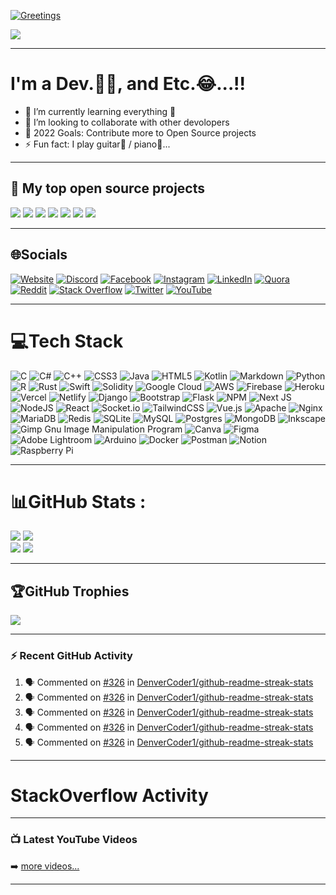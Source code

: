 <!--
### Hi there, I'm Shetty - aka [Nishith P Shetty][website] 👋
-->
[![Greetings](https://readme-typing-svg.herokuapp.com/?font=Fira+Code&duration=1000&pause=1000&color=00FF00&center=true&vCenter=true&width=550&lines=Hi+there%2C+I%27m+Shetty+-+aka+Nishith+P+Shetty+%F0%9F%91%8B)](https://nishithpshetty.tk)
<!--
[website]: https://nishithpshetty.tk
-->
![](https://visitcount.itsvg.in/api?id=nishith-p-shetty&icon=3&color=6)

---

# I'm a Dev.🧑‍💻, and Etc.😂...!!
* 🌱 I’m currently learning everything 🤣
* 👯 I’m looking to collaborate with other devolopers
* 🥅 2022 Goals: Contribute more to Open Source projects
* ⚡ Fun fact: I play guitar🎸 / piano🎹...

---

## 📘 My top open source projects

![](https://readme-stats.nishithpshetty.tk/api/pin/?username=nishith-p-shetty&repo=visitor-counter&theme=blue-green&hide_border=true&border_radius=20&show_icons=true)
![](https://readme-stats.nishithpshetty.tk/api/pin/?username=nishith-p-shetty&repo=todo-task&theme=blue-green&hide_border=true&border_radius=20&show_icons=true)
![](https://readme-stats.nishithpshetty.tk/api/pin/?username=nishith-p-shetty&repo=insta-user-list&theme=blue-green&hide_border=true&border_radius=20&show_icons=true)
![](https://readme-stats.nishithpshetty.tk/api/pin/?username=nishith-p-shetty&repo=Matrix&theme=blue-green&hide_border=true&border_radius=20&show_icons=true)
![](https://readme-stats.nishithpshetty.tk/api/pin/?username=nishith-p-shetty&repo=Live-Group-Chat&theme=blue-green&hide_border=true&border_radius=20&show_icons=true)
![](https://readme-stats.nishithpshetty.tk/api/pin/?username=nishith-p-shetty&repo=flask-blog&theme=blue-green&hide_border=true&border_radius=20&show_icons=true)
![](https://readme-stats.nishithpshetty.tk/api/pin/?username=nishith-p-shetty&repo=speedtest&theme=blue-green&hide_border=true&border_radius=20&show_icons=true)
<!--
![](https://readme-stats.nishithpshetty.tk/api/pin/?username=nishith-p-shetty&repo=VTU-Results-Bot&theme=blue-green&hide_border=true&border_radius=20&show_icons=true)
![](https://readme-stats.nishithpshetty.tk/api/pin/?username=nishith-p-shetty&repo=GAT-Results-Bot&theme=blue-green&hide_border=true&border_radius=20&show_icons=true)
-->

---

## 🌐Socials
[![Website](https://img.shields.io/website?label=nishithpshetty.tk&style=for-the-badge&url=https%3A%2F%2Fnishithpshetty.tk)](https://nishithpshetty.tk) [![Discord](https://img.shields.io/badge/Discord-%237289DA.svg?logo=discord&logoColor=white)](htttps://discord.gg/kE8bcvumQq) [![Facebook](https://img.shields.io/badge/Facebook-%231877F2.svg?logo=Facebook&logoColor=white)](https://facebook.com/nishith.p.shetty) [![Instagram](https://img.shields.io/badge/Instagram-%23E4405F.svg?logo=Instagram&logoColor=white)](https://instagram.com/nishith.p.shetty) [![LinkedIn](https://img.shields.io/badge/LinkedIn-%230077B5.svg?logo=linkedin&logoColor=white)](https://linkedin.com/in/nishith-p-shetty) [![Quora](https://img.shields.io/badge/Quora-%23B92B27.svg?logo=Quora&logoColor=white)](https://quora.com/profile/Nishith-P-Shetty) [![Reddit](https://img.shields.io/badge/Reddit-%23FF4500.svg?logo=Reddit&logoColor=white)](https://reddit.com/user/nishith-p-shetty1) [![Stack Overflow](https://img.shields.io/badge/-Stackoverflow-FE7A16?logo=stack-overflow&logoColor=white)](https://stackoverflow.com/users/14085925/nishith-p-shetty) [![Twitter](https://img.shields.io/badge/Twitter-%231DA1F2.svg?logo=Twitter&logoColor=white)](https://twitter.com/NishithPShetty) [![YouTube](https://img.shields.io/badge/YouTube-%23FF0000.svg?logo=YouTube&logoColor=white)](https://www.youtube.com/channel/UCEQ_b6AAedG3RuvY6FEk8Kw) 

---

# 💻Tech Stack
![C](https://img.shields.io/badge/c-%2300599C.svg?style=plastic&logo=c&logoColor=white) ![C#](https://img.shields.io/badge/c%23-%23239120.svg?style=plastic&logo=c-sharp&logoColor=white) ![C++](https://img.shields.io/badge/c++-%2300599C.svg?style=plastic&logo=c%2B%2B&logoColor=white) ![CSS3](https://img.shields.io/badge/css3-%231572B6.svg?style=plastic&logo=css3&logoColor=white) ![Java](https://img.shields.io/badge/java-%23ED8B00.svg?style=plastic&logo=java&logoColor=white) ![HTML5](https://img.shields.io/badge/html5-%23E34F26.svg?style=plastic&logo=html5&logoColor=white) ![Kotlin](https://img.shields.io/badge/kotlin-%230095D5.svg?style=plastic&logo=kotlin&logoColor=white) ![Markdown](https://img.shields.io/badge/markdown-%23000000.svg?style=plastic&logo=markdown&logoColor=white) ![Python](https://img.shields.io/badge/python-3670A0?style=plastic&logo=python&logoColor=ffdd54) ![R](https://img.shields.io/badge/r-%23276DC3.svg?style=plastic&logo=r&logoColor=white) ![Rust](https://img.shields.io/badge/rust-%23000000.svg?style=plastic&logo=rust&logoColor=white) ![Swift](https://img.shields.io/badge/swift-F54A2A?style=plastic&logo=swift&logoColor=white) ![Solidity](https://img.shields.io/badge/Solidity-%23363636.svg?style=plastic&logo=solidity&logoColor=white) ![Google Cloud](https://img.shields.io/badge/Google%20Cloud-%234285F4.svg?style=plastic&logo=google-cloud&logoColor=white) ![AWS](https://img.shields.io/badge/AWS-%23FF9900.svg?style=plastic&logo=amazon-aws&logoColor=white) ![Firebase](https://img.shields.io/badge/firebase-%23039BE5.svg?style=plastic&logo=firebase) ![Heroku](https://img.shields.io/badge/heroku-%23430098.svg?style=plastic&logo=heroku&logoColor=white) ![Vercel](https://img.shields.io/badge/vercel-%23000000.svg?style=plastic&logo=vercel&logoColor=white) ![Netlify](https://img.shields.io/badge/netlify-%23000000.svg?style=plastic&logo=netlify&logoColor=#00C7B7) ![Django](https://img.shields.io/badge/django-%23092E20.svg?style=plastic&logo=django&logoColor=white) ![Bootstrap](https://img.shields.io/badge/bootstrap-%23563D7C.svg?style=plastic&logo=bootstrap&logoColor=white) ![Flask](https://img.shields.io/badge/flask-%23000.svg?style=plastic&logo=flask&logoColor=white) ![NPM](https://img.shields.io/badge/NPM-%23000000.svg?style=plastic&logo=npm&logoColor=white) ![Next JS](https://img.shields.io/badge/Next-black?style=plastic&logo=next.js&logoColor=white) ![NodeJS](https://img.shields.io/badge/node.js-6DA55F?style=plastic&logo=node.js&logoColor=white) ![React](https://img.shields.io/badge/react-%2320232a.svg?style=plastic&logo=react&logoColor=%2361DAFB) ![Socket.io](https://img.shields.io/badge/Socket.io-black?style=plastic&logo=socket.io&badgeColor=010101) ![TailwindCSS](https://img.shields.io/badge/tailwindcss-%2338B2AC.svg?style=plastic&logo=tailwind-css&logoColor=white) ![Vue.js](https://img.shields.io/badge/vuejs-%2335495e.svg?style=plastic&logo=vuedotjs&logoColor=%234FC08D) ![Apache](https://img.shields.io/badge/apache-%23D42029.svg?style=plastic&logo=apache&logoColor=white) ![Nginx](https://img.shields.io/badge/nginx-%23009639.svg?style=plastic&logo=nginx&logoColor=white) ![MariaDB](https://img.shields.io/badge/MariaDB-003545?style=plastic&logo=mariadb&logoColor=white) ![Redis](https://img.shields.io/badge/redis-%23DD0031.svg?style=plastic&logo=redis&logoColor=white) ![SQLite](https://img.shields.io/badge/sqlite-%2307405e.svg?style=plastic&logo=sqlite&logoColor=white) ![MySQL](https://img.shields.io/badge/mysql-%2300f.svg?style=plastic&logo=mysql&logoColor=white) ![Postgres](https://img.shields.io/badge/postgres-%23316192.svg?style=plastic&logo=postgresql&logoColor=white) ![MongoDB](https://img.shields.io/badge/MongoDB-%234ea94b.svg?style=plastic&logo=mongodb&logoColor=white) ![Inkscape](https://img.shields.io/badge/Inkscape-e0e0e0?style=plastic&logo=inkscape&logoColor=080A13) ![Gimp Gnu Image Manipulation Program](https://img.shields.io/badge/Gimp-657D8B?style=plastic&logo=gimp&logoColor=FFFFFF) ![Canva](https://img.shields.io/badge/Canva-%2300C4CC.svg?style=plastic&logo=Canva&logoColor=white) 	![Figma](https://img.shields.io/badge/figma-%23F24E1E.svg?style=plastic&logo=figma&logoColor=white) ![Adobe Lightroom](https://img.shields.io/badge/Adobe%20Lightroom-31A8FF.svg?style=plastic&logo=Adobe%20Lightroom&logoColor=white) ![Arduino](https://img.shields.io/badge/-Arduino-00979D?style=plastic&logo=Arduino&logoColor=white) ![Docker](https://img.shields.io/badge/docker-%230db7ed.svg?style=plastic&logo=docker&logoColor=white) ![Postman](https://img.shields.io/badge/Postman-FF6C37?style=plastic&logo=postman&logoColor=white) ![Notion](https://img.shields.io/badge/Notion-%23000000.svg?style=plastic&logo=notion&logoColor=white) ![Raspberry Pi](https://img.shields.io/badge/-RaspberryPi-C51A4A?style=plastic&logo=Raspberry-Pi)

---

# 📊GitHub Stats :
![](https://readme-stats.nishithpshetty.tk/api?username=nishith-p-shetty&theme=blue-green&hide_border=true&border_radius=20&include_all_commits=true&count_private=true)
![](https://nps-github-readme-streak-stats.herokuapp.com/?user=nishith-p-shetty&theme=blue-green&hide_border=true&border_radius=20)<br/>
![](https://readme-stats.nishithpshetty.tk/api/top-langs/?username=nishith-p-shetty&langs_count=100&theme=blue-green&hide_border=true&include_all_commits=true&count_private=true&layout=compact&border_radius=20)
![](https://activity-graph.herokuapp.com/graph?username=nishith-p-shetty&bg_color=000000&color=33ccff&line=00ff00&point=ff0000&area=true&hide_border=true)


---

## 🏆GitHub Trophies
![](https://trophy.nishithpshetty.tk/?username=nishith-p-shetty&theme=darkhub&no-frame=true&no-bg=false)

---

### ⚡ Recent GitHub Activity
  
<!--START_SECTION:activity-->
1. 🗣 Commented on [#326](https://github.com/DenverCoder1/github-readme-streak-stats/issues/326) in [DenverCoder1/github-readme-streak-stats](https://github.com/DenverCoder1/github-readme-streak-stats)
2. 🗣 Commented on [#326](https://github.com/DenverCoder1/github-readme-streak-stats/issues/326) in [DenverCoder1/github-readme-streak-stats](https://github.com/DenverCoder1/github-readme-streak-stats)
3. 🗣 Commented on [#326](https://github.com/DenverCoder1/github-readme-streak-stats/issues/326) in [DenverCoder1/github-readme-streak-stats](https://github.com/DenverCoder1/github-readme-streak-stats)
4. 🗣 Commented on [#326](https://github.com/DenverCoder1/github-readme-streak-stats/issues/326) in [DenverCoder1/github-readme-streak-stats](https://github.com/DenverCoder1/github-readme-streak-stats)
5. 🗣 Commented on [#326](https://github.com/DenverCoder1/github-readme-streak-stats/issues/326) in [DenverCoder1/github-readme-streak-stats](https://github.com/DenverCoder1/github-readme-streak-stats)
<!--END_SECTION:activity-->

---

# StackOverflow Activity

<!-- STACKOVERFLOW:START -->
<!-- STACKOVERFLOW:END -->

---

### 📺 Latest YouTube Videos

<!-- YOUTUBE:START -->
<!-- YOUTUBE:END -->

➡️ [more videos...](https://www.youtube.com/channel/UCEQ_b6AAedG3RuvY6FEk8Kw)

---
